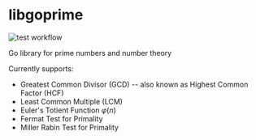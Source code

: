 # libgoprime

![test workflow](https://github.com/jadidbourbaki/libgoprime/actions/workflows/build.yml/badge.svg)

Go library for prime numbers and number theory

Currently supports:
- Greatest Common Divisor (GCD) -- also known as Highest Common Factor (HCF)
- Least Common Multiple (LCM)
- Euler's Totient Function $`\varphi(n)`$
- Fermat Test for Primality
- Miller Rabin Test for Primality
